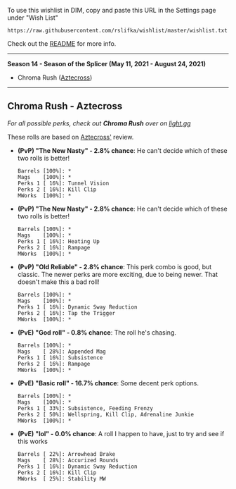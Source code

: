 To use this wishlist in DIM, copy and paste this URL in the Settings
page under "Wish List"

```
https://raw.githubusercontent.com/rslifka/wishlist/master/wishlist.txt
```

Check out the [README](https://github.com/rslifka/wishlist/) for more info.

---

**Season 14 - Season of the Splicer (May 11, 2021 - August 24, 2021)**
* Chroma Rush ([Aztecross](#chroma-rush---aztecross))

---
## Chroma Rush - Aztecross
*For all possible perks, check out **Chroma Rush** over on [light.gg](https://www.light.gg/db/items/1119734784/chroma-rush/)*


These rolls are based on [Aztecross'](https://www.youtube.com/watch?v=s92DDAxOJTY) review.
* **(PvP) "The New Nasty" - 2.8% chance**: He can't decide which of these two rolls is better!

  ```
  Barrels [100%]: *
  Mags    [100%]: *
  Perks 1 [ 16%]: Tunnel Vision
  Perks 2 [ 16%]: Kill Clip
  MWorks  [100%]: *
  ```
* **(PvP) "The New Nasty" - 2.8% chance**: He can't decide which of these two rolls is better!

  ```
  Barrels [100%]: *
  Mags    [100%]: *
  Perks 1 [ 16%]: Heating Up
  Perks 2 [ 16%]: Rampage
  MWorks  [100%]: *
  ```
* **(PvP) "Old Reliable" - 2.8% chance**: This perk combo is good, but classic. The newer perks are more exciting, due to being newer. That doesn't make this a bad roll!

  ```
  Barrels [100%]: *
  Mags    [100%]: *
  Perks 1 [ 16%]: Dynamic Sway Reduction
  Perks 2 [ 16%]: Tap the Trigger
  MWorks  [100%]: *
  ```
* **(PvE) "God roll" - 0.8% chance**: The roll he's chasing.

  ```
  Barrels [100%]: *
  Mags    [ 28%]: Appended Mag
  Perks 1 [ 16%]: Subsistence
  Perks 2 [ 16%]: Rampage
  MWorks  [100%]: *
  ```
* **(PvE) "Basic roll" - 16.7% chance**: Some decent perk options.

  ```
  Barrels [100%]: *
  Mags    [100%]: *
  Perks 1 [ 33%]: Subsistence, Feeding Frenzy
  Perks 2 [ 50%]: Wellspring, Kill Clip, Adrenaline Junkie
  MWorks  [100%]: *
  ```
* **(PvE) "lol" - 0.0% chance**: A roll I happen to have, just to try and see if this works

  ```
  Barrels [ 22%]: Arrowhead Brake
  Mags    [ 28%]: Accurized Rounds
  Perks 1 [ 16%]: Dynamic Sway Reduction
  Perks 2 [ 16%]: Kill Clip
  MWorks  [ 25%]: Stability MW
  ```
